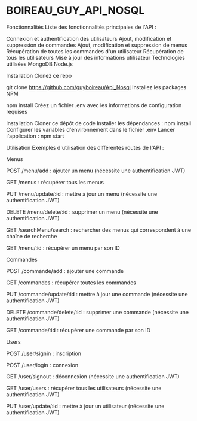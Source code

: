 <H1>BOIREAU_GUY_API_NOSQL</H1>

Fonctionnalités
Liste des fonctionnalités principales de l'API :

Connexion et authentification des utilisateurs
Ajout, modification et suppression de commandes
Ajout, modification et suppression de menus
Récupération de toutes les commandes d'un utilisateur
Récupération de tous les utilisateurs
Mise à jour des informations utilisateur
Technologies utilisées
MongoDB
Node.js

Installation
Clonez ce repo

git clone https://github.com/guyboireau/Api_Nosql
Installez les packages NPM

npm install
Créez un fichier .env avec les informations de configuration requises

Installation
Cloner ce dépôt de code
Installer les dépendances : npm install
Configurer les variables d'environnement dans le fichier .env
Lancer l'application : npm start

Utilisation
Exemples d'utilisation des différentes routes de l'API :

Menus

POST /menu/add : ajouter un menu (nécessite une authentification JWT)

GET /menus : récupérer tous les menus

PUT /menu/update/:id : mettre à jour un menu (nécessite une authentification JWT)

DELETE /menu/delete/:id : supprimer un menu (nécessite une authentification JWT)

GET /searchMenu/search : rechercher des menus qui correspondent à une chaîne de 
recherche

GET /menu/:id : récupérer un menu par son ID

Commandes

POST /commande/add : ajouter une commande

GET /commandes : récupérer toutes les commandes

PUT /commande/update/:id : mettre à jour une commande (nécessite une authentification JWT)

DELETE /commande/delete/:id : supprimer une commande (nécessite une authentification JWT)

GET /commande/:id : récupérer une commande par son ID


Users

POST /user/signin : inscription

POST /user/login : connexion

GET /user/signout : déconnexion (nécessite une authentification JWT)

GET /user/users : récupérer tous les utilisateurs (nécessite une authentification JWT)

PUT /user/update/:id : mettre à jour un utilisateur (nécessite une authentification JWT)

